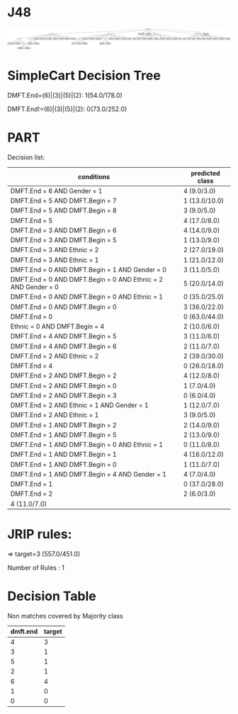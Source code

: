 # J48

![](last_J48_graph.png)

# SimpleCart Decision Tree

DMFT.End=(6)|(3)|(5)|(2): 1(54.0/178.0)

DMFT.End!=(6)|(3)|(5)|(2): 0(73.0/252.0)

# PART

Decision list:

conditions|predicted class
---|---
DMFT.End = 6 AND Gender = 1| 4 (9.0/3.0)
DMFT.End = 5 AND DMFT.Begin = 7| 1 (13.0/10.0)
DMFT.End = 5 AND DMFT.Begin = 8| 3 (9.0/5.0)
DMFT.End = 5| 4 (17.0/8.0)
DMFT.End = 3 AND DMFT.Begin = 6| 4 (14.0/9.0)
DMFT.End = 3 AND DMFT.Begin = 5| 1 (13.0/9.0)
DMFT.End = 3 AND Ethnic = 2| 2 (27.0/19.0)
DMFT.End = 3 AND Ethnic = 1| 1 (21.0/12.0)
DMFT.End = 0 AND DMFT.Begin = 1 AND Gender = 0| 3 (11.0/5.0)
DMFT.End = 0 AND DMFT.Begin = 0 AND Ethnic = 2 AND Gender = 0| 5 (20.0/14.0)
DMFT.End = 0 AND DMFT.Begin = 0 AND Ethnic = 1| 0 (35.0/25.0)
DMFT.End = 0 AND DMFT.Begin = 0| 3 (36.0/22.0)
DMFT.End = 0| 0 (63.0/44.0)
Ethnic = 0 AND DMFT.Begin = 4| 2 (10.0/6.0)
DMFT.End = 4 AND DMFT.Begin = 5| 3 (11.0/6.0)
DMFT.End = 4 AND DMFT.Begin = 6| 2 (11.0/7.0)
DMFT.End = 2 AND Ethnic = 2| 2 (39.0/30.0)
DMFT.End = 4| 0 (26.0/18.0)
DMFT.End = 2 AND DMFT.Begin = 2| 4 (12.0/8.0)
DMFT.End = 2 AND DMFT.Begin = 0| 1 (7.0/4.0)
DMFT.End = 2 AND DMFT.Begin = 3| 0 (6.0/4.0)
DMFT.End = 2 AND Ethnic = 1 AND Gender = 1| 1 (12.0/7.0)
DMFT.End = 2 AND Ethnic = 1| 3 (9.0/5.0)
DMFT.End = 1 AND DMFT.Begin = 2| 2 (14.0/9.0)
DMFT.End = 1 AND DMFT.Begin = 5| 2 (13.0/9.0)
DMFT.End = 1 AND DMFT.Begin = 0 AND Ethnic = 1| 0 (11.0/8.0)
DMFT.End = 1 AND DMFT.Begin = 1| 4 (16.0/12.0)
DMFT.End = 1 AND DMFT.Begin = 0| 1 (11.0/7.0)
DMFT.End = 1 AND DMFT.Begin = 4 AND Gender = 1| 4 (7.0/4.0)
DMFT.End = 1| 0 (37.0/28.0)
DMFT.End = 2| 2 (6.0/3.0)
| 4 (11.0/7.0)


JRIP rules:
===========

 => target=3 (557.0/451.0)

Number of Rules : 1


# Decision Table

Non matches covered by Majority class

dmft.end|target
---|---
4|3
3|1
5|1
2|1
6|4
1|0
0|0


